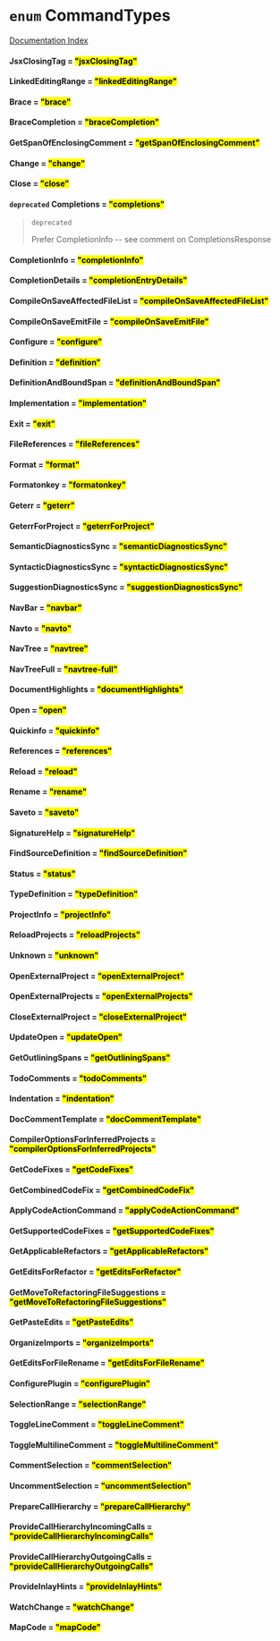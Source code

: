 # `enum` CommandTypes

[Documentation Index](../README.md)

#### JsxClosingTag = <mark>"jsxClosingTag"</mark>



#### LinkedEditingRange = <mark>"linkedEditingRange"</mark>



#### Brace = <mark>"brace"</mark>



#### BraceCompletion = <mark>"braceCompletion"</mark>



#### GetSpanOfEnclosingComment = <mark>"getSpanOfEnclosingComment"</mark>



#### Change = <mark>"change"</mark>



#### Close = <mark>"close"</mark>



#### `deprecated` Completions = <mark>"completions"</mark>

> `deprecated`
> 
> Prefer CompletionInfo -- see comment on CompletionsResponse



#### CompletionInfo = <mark>"completionInfo"</mark>



#### CompletionDetails = <mark>"completionEntryDetails"</mark>



#### CompileOnSaveAffectedFileList = <mark>"compileOnSaveAffectedFileList"</mark>



#### CompileOnSaveEmitFile = <mark>"compileOnSaveEmitFile"</mark>



#### Configure = <mark>"configure"</mark>



#### Definition = <mark>"definition"</mark>



#### DefinitionAndBoundSpan = <mark>"definitionAndBoundSpan"</mark>



#### Implementation = <mark>"implementation"</mark>



#### Exit = <mark>"exit"</mark>



#### FileReferences = <mark>"fileReferences"</mark>



#### Format = <mark>"format"</mark>



#### Formatonkey = <mark>"formatonkey"</mark>



#### Geterr = <mark>"geterr"</mark>



#### GeterrForProject = <mark>"geterrForProject"</mark>



#### SemanticDiagnosticsSync = <mark>"semanticDiagnosticsSync"</mark>



#### SyntacticDiagnosticsSync = <mark>"syntacticDiagnosticsSync"</mark>



#### SuggestionDiagnosticsSync = <mark>"suggestionDiagnosticsSync"</mark>



#### NavBar = <mark>"navbar"</mark>



#### Navto = <mark>"navto"</mark>



#### NavTree = <mark>"navtree"</mark>



#### NavTreeFull = <mark>"navtree-full"</mark>



#### DocumentHighlights = <mark>"documentHighlights"</mark>



#### Open = <mark>"open"</mark>



#### Quickinfo = <mark>"quickinfo"</mark>



#### References = <mark>"references"</mark>



#### Reload = <mark>"reload"</mark>



#### Rename = <mark>"rename"</mark>



#### Saveto = <mark>"saveto"</mark>



#### SignatureHelp = <mark>"signatureHelp"</mark>



#### FindSourceDefinition = <mark>"findSourceDefinition"</mark>



#### Status = <mark>"status"</mark>



#### TypeDefinition = <mark>"typeDefinition"</mark>



#### ProjectInfo = <mark>"projectInfo"</mark>



#### ReloadProjects = <mark>"reloadProjects"</mark>



#### Unknown = <mark>"unknown"</mark>



#### OpenExternalProject = <mark>"openExternalProject"</mark>



#### OpenExternalProjects = <mark>"openExternalProjects"</mark>



#### CloseExternalProject = <mark>"closeExternalProject"</mark>



#### UpdateOpen = <mark>"updateOpen"</mark>



#### GetOutliningSpans = <mark>"getOutliningSpans"</mark>



#### TodoComments = <mark>"todoComments"</mark>



#### Indentation = <mark>"indentation"</mark>



#### DocCommentTemplate = <mark>"docCommentTemplate"</mark>



#### CompilerOptionsForInferredProjects = <mark>"compilerOptionsForInferredProjects"</mark>



#### GetCodeFixes = <mark>"getCodeFixes"</mark>



#### GetCombinedCodeFix = <mark>"getCombinedCodeFix"</mark>



#### ApplyCodeActionCommand = <mark>"applyCodeActionCommand"</mark>



#### GetSupportedCodeFixes = <mark>"getSupportedCodeFixes"</mark>



#### GetApplicableRefactors = <mark>"getApplicableRefactors"</mark>



#### GetEditsForRefactor = <mark>"getEditsForRefactor"</mark>



#### GetMoveToRefactoringFileSuggestions = <mark>"getMoveToRefactoringFileSuggestions"</mark>



#### GetPasteEdits = <mark>"getPasteEdits"</mark>



#### OrganizeImports = <mark>"organizeImports"</mark>



#### GetEditsForFileRename = <mark>"getEditsForFileRename"</mark>



#### ConfigurePlugin = <mark>"configurePlugin"</mark>



#### SelectionRange = <mark>"selectionRange"</mark>



#### ToggleLineComment = <mark>"toggleLineComment"</mark>



#### ToggleMultilineComment = <mark>"toggleMultilineComment"</mark>



#### CommentSelection = <mark>"commentSelection"</mark>



#### UncommentSelection = <mark>"uncommentSelection"</mark>



#### PrepareCallHierarchy = <mark>"prepareCallHierarchy"</mark>



#### ProvideCallHierarchyIncomingCalls = <mark>"provideCallHierarchyIncomingCalls"</mark>



#### ProvideCallHierarchyOutgoingCalls = <mark>"provideCallHierarchyOutgoingCalls"</mark>



#### ProvideInlayHints = <mark>"provideInlayHints"</mark>



#### WatchChange = <mark>"watchChange"</mark>



#### MapCode = <mark>"mapCode"</mark>



